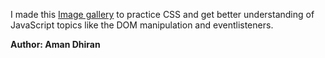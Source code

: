 I made this [Image gallery](https://amandhiran.github.io/Galleria--Image-Gallery/) to practice CSS and get better understanding of JavaScript topics like the DOM manipulation and eventlisteners. <br>



<b>Author: Aman Dhiran</b>
